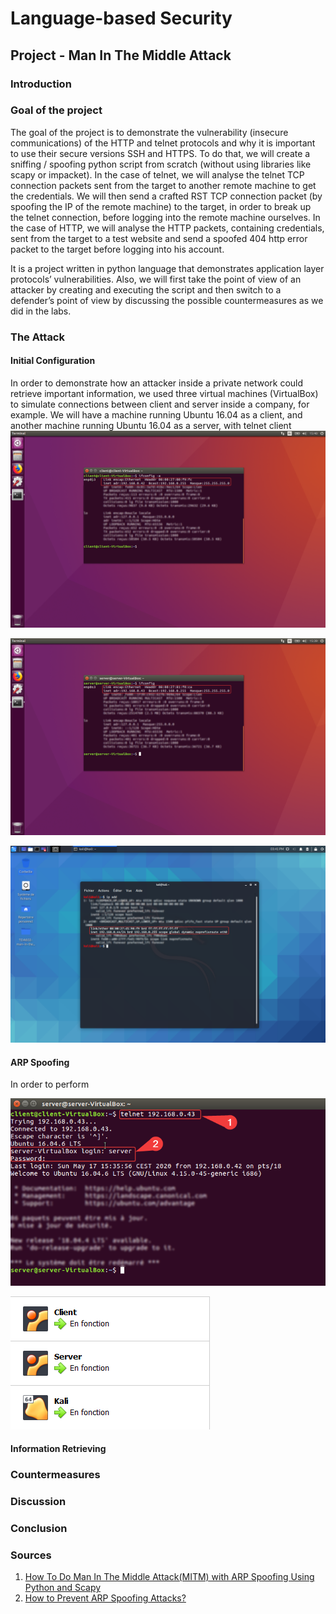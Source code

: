 # Language-based Security

## Project - Man In The Middle Attack

### Introduction


### Goal of the project

The goal of the project is to demonstrate the vulnerability (insecure communications) of the HTTP and telnet protocols and why it is important to use their secure versions SSH and HTTPS. To do that, we will create a sniffing / spoofing python script from scratch (without using libraries like scapy or impacket). In the case of telnet, we will analyse the telnet TCP connection packets sent from the target to another remote machine to get the credentials. We will then send a crafted RST TCP connection packet (by spoofing the IP of the remote machine) to the target, in order to break up the telnet connection, before logging into the remote machine ourselves. In the case of HTTP, we will analyse the HTTP packets, containing credentials, sent from the target to a test website and send a spoofed 404 http error packet to the target before logging into his account.

It is a project written in python language that demonstrates application layer protocols’ vulnerabilities. Also, we will first take the point of view of an attacker by creating and executing the script and then switch to a defender’s point of view by discussing the possible countermeasures as we did in the labs.

### The Attack

#### Initial Configuration

In order to demonstrate how an attacker inside a private network could retrieve important information, we used three virtual machines (VirtualBox) to simulate connections between client and server inside a company, for example. We will have a machine running Ubuntu 16.04 as a client, and another machine running Ubuntu 16.04 as a server, with telnet client 
![Client's network information](assets/client-ip.png)

![Server's network information](assets/server-ip.png)

![Attacker's network information](assets/kali-ip.png)

#### ARP Spoofing

In order to perform 

![Telnet remote access](assets/telnet-connect.png)

![VirtualBox VMs](assets/virtualbox-vm.png)


#### Information Retrieving


### Countermeasures


### Discussion

### Conclusion

### Sources

1. [How To Do Man In The Middle Attack(MITM) with ARP Spoofing Using Python and Scapy](https://medium.com/@ravisinghmnnit12/how-to-do-man-in-the-middle-attack-mitm-with-arp-spoofing-using-python-and-scapy-441ee577ba1b)
2. [How to Prevent ARP Spoofing Attacks?](https://www.indusface.com/blog/protect-arp-poisoning/#Identify_the_Spoofing_Attack)

